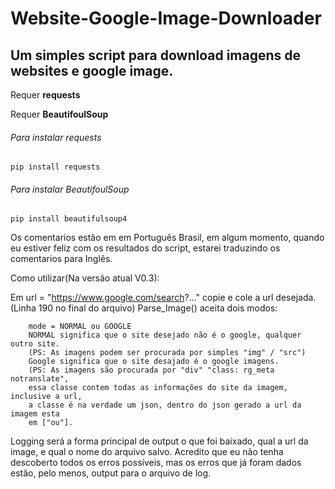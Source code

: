 # Website-Google-Image-Downloader
## Um simples script para download imagens de websites e google image.

Requer **requests**

Requer **BeautifoulSoup**

###### Para instalar requests
```
pip install requests
```

###### Para instalar BeautifoulSoup
```
pip install beautifulsoup4
```

Os comentarios estão em em Português Brasil, em algum momento, quando eu estiver feliz com os resultados do script, estarei traduzindo os comentarios para Inglês.

Como utilizar(Na versão atual V0.3):

Em url = "https://www.google.com/search?..." copie e cole a url desejada. (Linha 190 no final do arquivo)
Parse_Image() aceita dois modos:
```
    mode = NORMAL ou GOOGLE
    NORMAL significa que o site desejado não é o google, qualquer outro site.
    (PS: As imagens podem ser procurada por simples "img" / "src")
    Google significa que o site desajado é o google imagens.
    (PS: As imagens são procurada por "div" "class: rg_meta notranslate",
    essa classe contem todas as informações do site da imagem, inclusive a url,
    a classe é na verdade um json, dentro do json gerado a url da imagem esta 
    em ["ou"].
```
Logging será a forma principal de output o que foi baixado, qual a url da image, e qual o nome do arquivo salvo.
Acredito que eu não tenha descoberto todos os erros possíveis, mas os erros que já foram dados estão, pelo menos, output para o arquivo de log.
